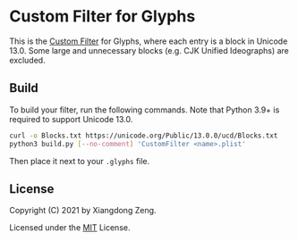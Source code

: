 # Custom Filter for Glyphs

This is the [Custom Filter](https://glyphsapp.com/learn/custom-sidebar-entries-in-font-view) for Glyphs, where each entry is a block
in Unicode 13.0. Some large and unnecessary blocks (e.g. CJK Unified Ideographs) are excluded.

## Build

To build your filter, run the following commands. Note that Python 3.9+ is required to support Unicode 13.0.

```sh
curl -o Blocks.txt https://unicode.org/Public/13.0.0/ucd/Blocks.txt
python3 build.py [--no-comment] 'CustomFilter <name>.plist'
```

Then place it next to your `.glyphs` file.

## License

Copyright (C) 2021 by Xiangdong Zeng.

Licensed under the [MIT](LICENSE) License.
